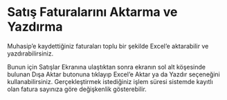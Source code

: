 # Satış Faturalarını Aktarma ve Yazdırma

Muhasip’e kaydettiğiniz faturaları toplu bir şekilde Excel’e aktarabilir ve yazdırabilirsiniz.

Bunun için Satışlar Ekranına ulaştıktan sonra ekranın sol alt köşesinde bulunan Dışa Aktar butonuna tıklayıp Excel’e Aktar ya da Yazdır seçeneğini kullanabilirsiniz. Gerçekleştirmek istediğiniz işlem süresi sistemde kayıtlı olan fatura sayınıza göre değişkenlik gösterebilir.&#x20;

&#x20;
